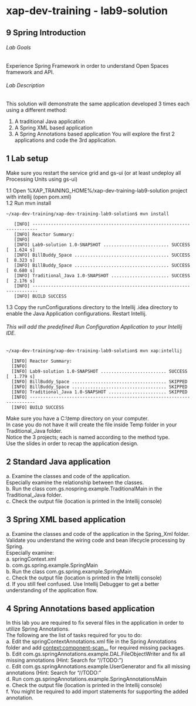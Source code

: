 # xap-dev-training - lab9-solution

## 9 Spring Introduction

###### Lab Goals
Experience Spring Framework in order to understand Open Spaces framework and API.
###### Lab Description
This solution will demonstrate the same application developed 3 times each using a different method:
1.	A traditional Java application
2.	A Spring XML based application
3.	A Spring Annotations based application
You will explore the first 2 applications and code the 3rd application.
## 1 Lab setup
Make sure you restart the service grid and gs-ui (or at least undeploy all Processing Units using gs-ui)
               
1.1 Open %XAP_TRAINING_HOME%/xap-dev-training-lab9-solution project with intellij (open pom.xml) <br />
1.2 Run mvn install

    ~/xap-dev-training/xap-dev-training-lab9-solution$ mvn install
    
       [INFO] ------------------------------------------------------------------------
       [INFO] Reactor Summary:
       [INFO] 
       [INFO] Lab9-solution 1.0-SNAPSHOT ......................... SUCCESS [  1.624 s]
       [INFO] BillBuddy_Space .................................... SUCCESS [  8.323 s]
       [INFO] BillBuddy_Space .................................... SUCCESS [  0.680 s]
       [INFO] Traditional_Java 1.0-SNAPSHOT ...................... SUCCESS [  2.176 s]
       [INFO] ------------------------------------------------------------------------
       [INFO] BUILD SUCCESS




1.3 Copy the runConfigurations directory to the Intellij .idea directory to enable the Java Application configurations. Restart Intellij.
###### This will add the predefined Run Configuration Application to your Intellij IDE.

    ~/xap-dev-training/xap-dev-training-lab9-solution$ mvn xap:intellij
    
      [INFO] Reactor Summary:
      [INFO] 
      [INFO] Lab9-solution 1.0-SNAPSHOT ......................... SUCCESS [  1.779 s]
      [INFO] BillBuddy_Space .................................... SKIPPED
      [INFO] BillBuddy_Space .................................... SKIPPED
      [INFO] Traditional_Java 1.0-SNAPSHOT ...................... SKIPPED
      [INFO] ------------------------------------------------------------------------
      [INFO] BUILD SUCCESS

Make sure you have a C:\temp directory on your computer. <br />
In case you do not have it will create the file inside Temp folder in your Traditional_Java folder. <br />
Notice the 3 projects; each is named according to the method type. <br />
Use the slides in order to recap the application design.  

## 2	Standard Java application
a.	Examine the classes and code of the application. <br />
    Especially examine the relationship between the classes. <br />
b.	Run the class com.gs.nospring.example.TraditionalMain in the Traditional_Java folder. <br />
c.	Check the output file (location is printed in the Intellij console) <br /> 
## 3	Spring XML based application
a.	Examine the classes and code of the application in the Spring_Xml folder. <br />
Validate you understand the wiring code and bean lifecycle processing by Spring. <br />
    Especially examine: <br />
a.	springContext.xml <br /> 
b.	com.gs.spring.example.SpringMain <br />
b.	Run the class com.gs.spring.example.SpringMain <br />
c.	Check the output file (location is printed in the Intellij console) <br /> 
d.	If you still feel confused. Use Intellij Debugger to get a better 
    understanding of the application flow. <br />
## 4	Spring Annotations based application
In this lab you are required to fix several files in the application
in order to utilize Spring Annotations. <br />
The following are the list of tasks required for you to do: <br />
a.	Edit the springContextAnnotations.xml file in the Spring Annotations folder and add 
<context:component-scan…> for required missing packages. <br />
b.	Edit com.gs.springAnnotations.example.DAL.FileObjectWriter 
    and fix all missing annotations (Hint: Search for “//TODO:”) <br />
c.	Edit com.gs.springAnnotations.example.UserGenerator 
    and fix all missing annotations (Hint: Search for “//TODO:” <br />
d.	Run com.gs.springAnnotations.example.SpringAnnotationsMain <br />
e.	Check the output file (location is printed in the Intellij console) <br />
f.	You might be required to add import statements for supporting the added annotation.
